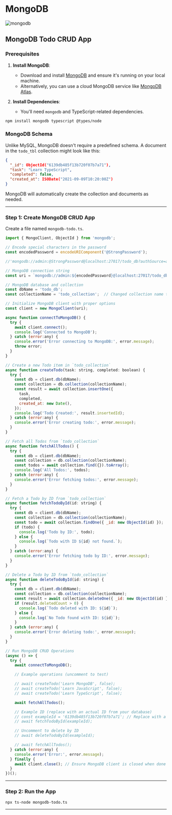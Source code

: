 # MongoDB

![mongodb](mongodb.svg)


## **MongoDB Todo CRUD App**

### **Prerequisites**

1. **Install MongoDB**:
    - Download and install [MongoDB](https://www.mongodb.com/try/download/community) and ensure it's running on your local machine.
    - Alternatively, you can use a cloud MongoDB service like [MongoDB Atlas](https://www.mongodb.com/atlas).

2. **Install Dependencies**:
    - You'll need `mongodb` and TypeScript-related dependencies.

```bash
npm install mongodb typescript @types/node
```

### **MongoDB Schema**
Unlike MySQL, MongoDB doesn't require a predefined schema. A document in the `todo_tbl` collection might look like this:
```json
{
  "_id": ObjectId("6139db485f13b720f07b7a71"),
  "task": "Learn TypeScript",
  "completed": false,
  "created_at": ISODate("2021-09-09T10:20:00Z")
}
```

MongoDB will automatically create the collection and documents as needed.

---

### **Step 1: Create MongoDB CRUD App**

Create a file named `mongodb-todo.ts`.

```javascript
import { MongoClient, ObjectId } from 'mongodb';

// Encode special characters in the password
const encodedPassword = encodeURIComponent('@StrongPassword');

//'mongodb://admin:@StrongPassword@localhost:27017/todo_db?authSource=admin'

// MongoDB connection string
const uri = `mongodb://admin:${encodedPassword}@localhost:27017/todo_db?authSource=admin`;

// MongoDB database and collection
const dbName = 'todo_db';
const collectionName = 'todo_collection';  // Changed collection name to `todo_collection`

// Initialize MongoDB client with proper options
const client = new MongoClient(uri);

async function connectToMongoDB() {
  try {
    await client.connect();
    console.log('Connected to MongoDB');
  } catch (error:any) {
    console.error('Error connecting to MongoDB:', error.message);
    throw error;
  }
}

// Create a new Todo item in `todo_collection`
async function createTodo(task: string, completed: boolean) {
  try {
    const db = client.db(dbName);
    const collection = db.collection(collectionName);
    const result = await collection.insertOne({
      task,
      completed,
      created_at: new Date(),
    });
    console.log('Todo Created:', result.insertedId);
  } catch (error:any) {
    console.error('Error creating todo:', error.message);
  }
}

// Fetch all Todos from `todo_collection`
async function fetchAllTodos() {
  try {
    const db = client.db(dbName);
    const collection = db.collection(collectionName);
    const todos = await collection.find({}).toArray();
    console.log('All Todos:', todos);
  } catch (error:any) {
    console.error('Error fetching todos:', error.message);
  }
}

// Fetch a Todo by ID from `todo_collection`
async function fetchTodoById(id: string) {
  try {
    const db = client.db(dbName);
    const collection = db.collection(collectionName);
    const todo = await collection.findOne({ _id: new ObjectId(id) });
    if (todo) {
      console.log('Todo by ID:', todo);
    } else {
      console.log(`Todo with ID ${id} not found.`);
    }
  } catch (error:any) {
    console.error('Error fetching todo by ID:', error.message);
  }
}

// Delete a Todo by ID from `todo_collection`
async function deleteTodoById(id: string) {
  try {
    const db = client.db(dbName);
    const collection = db.collection(collectionName);
    const result = await collection.deleteOne({ _id: new ObjectId(id) });
    if (result.deletedCount > 0) {
      console.log(`Todo deleted with ID: ${id}`);
    } else {
      console.log(`No Todo found with ID: ${id}`);
    }
  } catch (error:any) {
    console.error('Error deleting todo:', error.message);
  }
}

// Run MongoDB CRUD Operations
(async () => {
  try {
    await connectToMongoDB();

    // Example operations (uncomment to test)

    // await createTodo('Learn MongoDB', false);
    // await createTodo('Learn JavaScript', false);
    // await createTodo('Learn TypeScript', false);

    await fetchAllTodos();

    // Example ID (replace with an actual ID from your database)
    // const exampleId = '6139db485f13b720f07b7a71'; // Replace with a valid ObjectId
    // await fetchTodoById(exampleId);

    // Uncomment to delete by ID
    // await deleteTodoById(exampleId);

    // await fetchAllTodos();
  } catch (error:any) {
    console.error('Error:', error.message);
  } finally {
    await client.close(); // Ensure MongoDB client is closed when done
  }
})();

```

---

### **Step 2: Run the App**

```bash
npx ts-node mongodb-todo.ts
```

---
